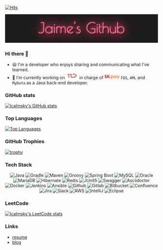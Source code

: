 [![Hits](https://hits.seeyoufarm.com/api/count/incr/badge.svg?url=https%3A%2F%2Fgithub.com%2Flcalmsky%2Fhit-counter&count_bg=%2379C83D&title_bg=%23555555&icon=&icon_color=%23E7E7E7&title=hits&edge_flat=true)](https://github.com/lcalmksy)

![](https://raw.githubusercontent.com/lcalmsky/lcalmsky/main/images/jaimes-github-logo-poiret-one-regular.gif)

### Hi there 👋
- :smiley: I'm a developer who enjoys sharing and communicating what I've learned.
- 🔭 I’m currently working on ![](https://raw.githubusercontent.com/lcalmsky/lcalmsky/main/resources/logo/11st-logo.png) in charge of ![SK pay](https://raw.githubusercontent.com/lcalmsky/lcalmsky/main/resources/logo/skpay-logo.png) `FDS`, `AML` and `MyData` as a Java back-end developer.

### GitHub stats
[![lcalmsky's GitHub stats](https://github-readme-stats.vercel.app/api?username=lcalmsky&theme=highcontrast&count_private=true&show_icons=true&include_all_commits=true)](https://github.com/lcalmksy)

### Top Languages
[![Top Languages](https://github-readme-stats.vercel.app/api/top-langs?username=lcalmsky&layout=compact&hide=javascript,html,css,scss)](https://github.com/lcalmksy)

[//]: <> "[![willianrod's wakatime stats](https://github-readme-stats.vercel.app/api/wakatime?username=lcalmsky)](https://github.com/lcalmsky)"

### GitHub Trophies
[![trophy](https://github-profile-trophy.vercel.app/?username=lcalmsky)](https://github.com/lcalmsky)


[//]: <> "![Java](https://img.shields.io/badge/-Java-black?logo=java&style=social)"
[//]: <> "![Spring](https://img.shields.io/badge/-Spring%20Framework-black?logo=spring&style=social)"
[//]: <> "![MySQL](https://img.shields.io/badge/-MySQL-black?logo=mysql&style=social)"
[//]: <> "![Git](https://img.shields.io/badge/-Git-black?logo=git&style=social)"
[//]: <> "![GitHub](https://img.shields.io/badge/-GitHub-black?logo=github&style=social)"

### Tech Stack
<p align="center">
<img alt="Java" src="https://img.shields.io/badge/Java-007396?style=for-the-badge&logo=Java&logoColor=white"/>
<img alt="Gradle" src="https://img.shields.io/badge/Gradle-02303A?style=for-the-badge&logo=gradle&logoColor=white"/>
<img alt="Maven" src="https://img.shields.io/badge/Maven-C71A36?style=for-the-badge&logo=apache%20maven&logoColor=white"/>
<img alt="Groovy" src="https://img.shields.io/badge/groovy-4298B8?style=for-the-badge&logo=apache%20groovy&logoColor=white"/>
<img alt="Spring Boot" src="https://img.shields.io/badge/Spring Boot-6DB33F?style=for-the-badge&logo=Spring%20Boot&logoColor=white"/>
<img alt="MySQL" src="https://img.shields.io/badge/mysql-4479A1?style=for-the-badge&logo=mysql&logoColor=white"/>
<img alt="Oracle" src="https://img.shields.io/badge/oracle-F80000?style=for-the-badge&logo=oracle&logoColor=white"/>
<img alt="MariaDB" src="https://img.shields.io/badge/mariadb-003545?style=for-the-badge&logo=mariadb&logoColor=white"/>
<img alt="Hibernate" src="https://img.shields.io/badge/Hibernate-59666C?style=for-the-badge&logo=Hibernate&logoColor=white"/>
<img alt="Redis" src="https://img.shields.io/badge/redis-DC382D?style=for-the-badge&logo=redis&logoColor=white"/>
<img alt="JUnit5" src="https://img.shields.io/badge/JUnit5-25A162?style=for-the-badge&logo=JUnit5&logoColor=white"/>
<img alt="Swagger" src="https://img.shields.io/badge/Swagger-85EA2D?style=for-the-badge&logo=Swagger&logoColor=white"/>
<img alt="Asciidoctor" src="https://img.shields.io/badge/asciidoctor-E40046?style=for-the-badge&logo=Asciidoctor&logoColor=white"/>
<img alt="Docker" src="https://img.shields.io/badge/docker-2496ED?style=for-the-badge&logo=docker&logoColor=white"/>
<img alt="Jenkins" src="https://img.shields.io/badge/jenkins-D24939?style=for-the-badge&logo=jenkins&logoColor=white"/>
<img alt="Ansible" src="https://img.shields.io/badge/ansible-EE0000?style=for-the-badge&logo=ansible&logoColor=white"/>
<img alt="Github" src="https://img.shields.io/badge/github-181717?style=for-the-badge&logo=github&logoColor=white"/>
<img alt="Gitlab" src="https://img.shields.io/badge/gitlab-FCA121?style=for-the-badge&logo=gitlab&logoColor=white"/>
<img alt="Bitbucket" src="https://img.shields.io/badge/bitbucket-0052CC?style=for-the-badge&logo=bitbucket&logoColor=white"/>
<img alt="Confluence" src="https://img.shields.io/badge/confluence-172B4D?style=for-the-badge&logo=confluence&logoColor=white"/>
<img alt="Jira" src="https://img.shields.io/badge/jira-0052CC?style=for-the-badge&logo=jira&logoColor=white"/>
<img alt="Slack" src="https://img.shields.io/badge/slack-4A154B?style=for-the-badge&logo=slack&logoColor=white"/>
<img alt="AWS" src="https://img.shields.io/badge/aws-232F3E?style=for-the-badge&logo=amazon%20aws&logoColor=white"/>
<img alt="IntelliJ" src="https://img.shields.io/badge/intellij-000000?style=for-the-badge&logo=intellij%20idea&logoColor=white"/>
<img alt="Eclipse" src="https://img.shields.io/badge/eclipse-2C2255?style=for-the-badge&logo=eclipse%20ide&logoColor=white"/>
</p>

### LeetCode

[![lcalmsky's LeetCode stats](https://leetcode-stats-six.vercel.app/api?username=lcalmsky&theme=dark)](https://github.com/lcalmsky/leetcode-stats)

[comment]: <> (<img alt="Spring" src="https://img.shields.io/badge/Spring-6DB33F?style=for-the-badge&logo=Spring&logoColor=white"/>)
[comment]: <> (<img alt="Kubernetes" src="https://img.shields.io/badge/kubernetes-326CE5?style=for-the-badge&logo=kubernetes&logoColor=white"/>)
[comment]: <> (<img alt="Azure" src="https://img.shields.io/badge/azure-0078D4?style=for-the-badge&logo=microsoft%20azure&logoColor=white"/>)

### Links
* [resume](https://lcalmsky.github.io/resume/)
* [blog](https://jaime-note.tistory.com/)
